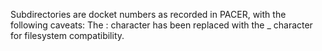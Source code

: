Subdirectories are docket numbers as recorded in PACER, with the following caveats:
The : character has been replaced with the _ character for filesystem compatibility.

